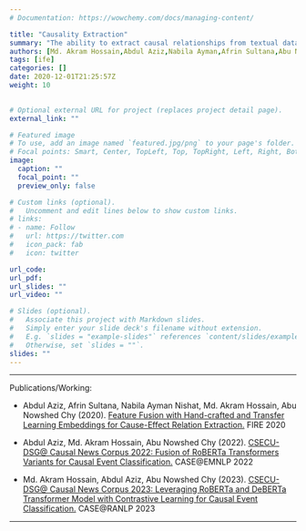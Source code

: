 ```yaml
---
# Documentation: https://wowchemy.com/docs/managing-content/

title: "Causality Extraction"
summary: "The ability to extract causal relationships from textual data can have far-reaching impacts in fields such as healthcare, finance, and environmental science, where understanding cause-and-effect dynamics is critical for decision-making and problem-solving."
authors: [Md. Akram Hossain,Abdul Aziz,Nabila Ayman,Afrin Sultana,Abu Nowshed Chy]
tags: [ife]
categories: []
date: 2020-12-01T21:25:57Z
weight: 10

 
# Optional external URL for project (replaces project detail page).
external_link: ""

# Featured image
# To use, add an image named `featured.jpg/png` to your page's folder.
# Focal points: Smart, Center, TopLeft, Top, TopRight, Left, Right, BottomLeft, Bottom, BottomRight.
image:
  caption: ""
  focal_point: ""
  preview_only: false

# Custom links (optional).
#   Uncomment and edit lines below to show custom links.
# links:
# - name: Follow
#   url: https://twitter.com
#   icon_pack: fab
#   icon: twitter

url_code: 
url_pdf: 
url_slides: ""
url_video: ""

# Slides (optional).
#   Associate this project with Markdown slides.
#   Simply enter your slide deck's filename without extension.
#   E.g. `slides = "example-slides"` references `content/slides/example-slides.md`.
#   Otherwise, set `slides = ""`.
slides: ""
---
```

---
Publications/Working:
  - Abdul Aziz, Afrin Sultana, Nabila Ayman Nishat, Md. Akram Hossain, Abu Nowshed Chy (2020). [Feature Fusion with Hand-crafted and Transfer Learning Embeddings for Cause-Effect Relation Extraction.](http://csecu-dsg.github.io/publication/) FIRE 2020
    

  - Abdul Aziz, Md. Akram Hossain, Abu Nowshed Chy (2022). [CSECU-DSG@ Causal News Corpus 2022: Fusion of RoBERTa Transformers Variants for Causal Event Classification.](http://csecu-dsg.github.io/publication/) CASE@EMNLP 2022

  - Md. Akram Hossain, Abdul Aziz, Abu Nowshed Chy (2023). [CSECU-DSG@ Causal News Corpus 2023: Leveraging RoBERTa and DeBERTa Transformer Model with Contrastive Learning for Causal Event Classification.](http://csecu-dsg.github.io/publication/) CASE@RANLP 2023
---